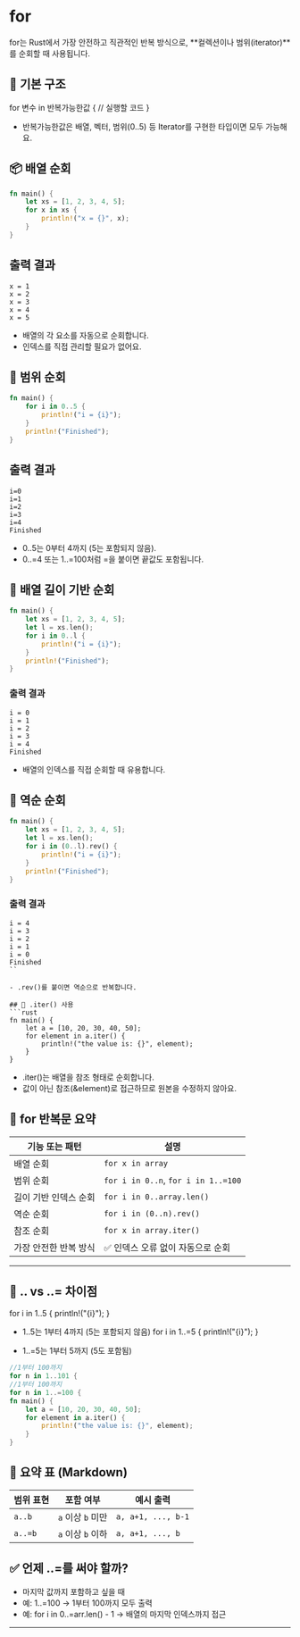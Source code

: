 # for
for는 Rust에서 가장 안전하고 직관적인 반복 방식으로, **컬렉션이나 범위(iterator)**를 순회할 때 사용됩니다.

## 🔁 기본 구조
for 변수 in 반복가능한값 {
    // 실행할 코드
}


- 반복가능한값은 배열, 벡터, 범위(0..5) 등 Iterator를 구현한 타입이면 모두 가능해요.

## 📦 배열 순회
```rust
fn main() {
    let xs = [1, 2, 3, 4, 5];
    for x in xs {
        println!("x = {}", x);
    }
}
```
## 출력 결과
```
x = 1
x = 2
x = 3
x = 4
x = 5
```

- 배열의 각 요소를 자동으로 순회합니다.
- 인덱스를 직접 관리할 필요가 없어요.

## 🔢 범위 순회
```rust
fn main() {
    for i in 0..5 {
        println!("i = {i}");
    }
    println!("Finished");
}
```
## 출력 결과
```
i=0
i=1
i=2
i=3
i=4
Finished
```

- 0..5는 0부터 4까지 (5는 포함되지 않음).
- 0..=4 또는 1..=100처럼 =을 붙이면 끝값도 포함됩니다.

## 📏 배열 길이 기반 순회
``` rust
fn main() {
    let xs = [1, 2, 3, 4, 5];
    let l = xs.len();
    for i in 0..l {
        println!("i = {i}");
    }
    println!("Finished");
}
```

### 출력 결과
```
i = 0
i = 1
i = 2
i = 3
i = 4
Finished
```

- 배열의 인덱스를 직접 순회할 때 유용합니다.

## 🔄 역순 순회
```rust
fn main() {
    let xs = [1, 2, 3, 4, 5];
    let l = xs.len();
    for i in (0..l).rev() {
        println!("i = {i}");
    }
    println!("Finished");
}
```

### 출력 결과
```
i = 4
i = 3
i = 2
i = 1
i = 0
Finished
``

- .rev()를 붙이면 역순으로 반복합니다.

## 🧠 .iter() 사용
```rust
fn main() {
    let a = [10, 20, 30, 40, 50];
    for element in a.iter() {
        println!("the value is: {}", element);
    }
}
```

- .iter()는 배열을 참조 형태로 순회합니다.
- 값이 아닌 참조(&element)로 접근하므로 원본을 수정하지 않아요.

## 🧩 for 반복문 요약
| 기능 또는 패턴         | 설명                                                                 |
|------------------------|----------------------------------------------------------------------|
| 배열 순회              | `for x in array`                                                     |
| 범위 순회              | `for i in 0..n`, `for i in 1..=100`                                   |
| 길이 기반 인덱스 순회  | `for i in 0..array.len()`                                             |
| 역순 순회              | `for i in (0..n).rev()`                                               |
| 참조 순회              | `for x in array.iter()`                                               |
| 가장 안전한 반복 방식  | ✅ 인덱스 오류 없이 자동으로 순회                                     |

----


## 🔢 .. vs ..= 차이점
for i in 1..5 {
    println!("{i}");
}

- 1..5는 1부터 4까지 (5는 포함되지 않음)
for i in 1..=5 {
    println!("{i}");
}

- 1..=5는 1부터 5까지 (5도 포함됨)


```rust
//1부터 100까지
for n in 1..101 {
//1부터 100까지
for n in 1..=100 {
fn main() {
    let a = [10, 20, 30, 40, 50];
    for element in a.iter() {
        println!("the value is: {}", element);
    }
}
```

## 🧠 요약 표 (Markdown)
| 범위 표현 | 포함 여부         | 예시 출력       |
|-----------|-------------------|-----------------|
| `a..b`    | `a` 이상 `b` 미만 | `a, a+1, ..., b-1` |
| `a..=b`   | `a` 이상 `b` 이하 | `a, a+1, ..., b`   |



## ✅ 언제 ..=를 써야 할까?
- 마지막 값까지 포함하고 싶을 때
- 예: 1..=100 → 1부터 100까지 모두 출력
- 예: for i in 0..=arr.len() - 1 → 배열의 마지막 인덱스까지 접근

---
